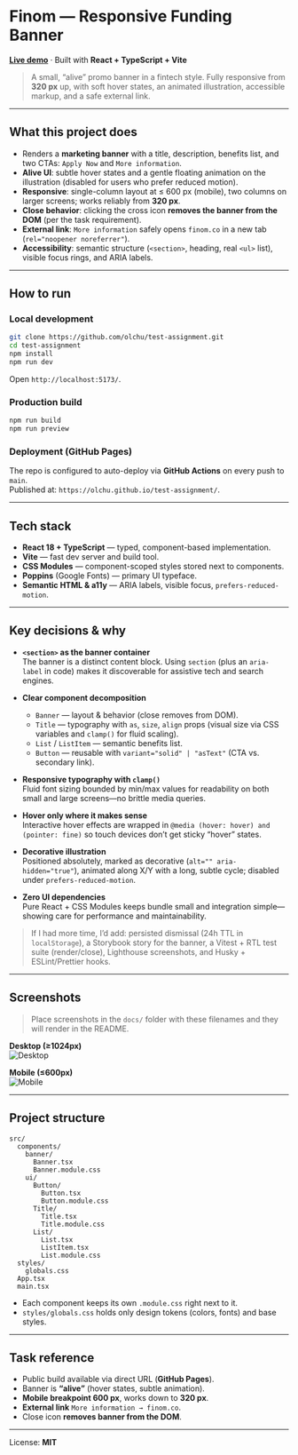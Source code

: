 # Finom — Responsive Funding Banner

[**Live demo**](https://olchu.github.io/test-assignment/) · Built with **React + TypeScript + Vite**

> A small, “alive” promo banner in a fintech style. Fully responsive from **320 px** up, with soft hover states, an animated illustration, accessible markup, and a safe external link.

---

## What this project does

- Renders a **marketing banner** with a title, description, benefits list, and two CTAs: `Apply Now` and `More information`.
- **Alive UI**: subtle hover states and a gentle floating animation on the illustration (disabled for users who prefer reduced motion).
- **Responsive**: single-column layout at ≤ 600 px (mobile), two columns on larger screens; works reliably from **320 px**.
- **Close behavior**: clicking the cross icon **removes the banner from the DOM** (per the task requirement).
- **External link**: `More information` safely opens `finom.co` in a new tab (`rel="noopener noreferrer"`).
- **Accessibility**: semantic structure (`<section>`, heading, real `<ul>` list), visible focus rings, and ARIA labels.

---

## How to run

### Local development
```bash
git clone https://github.com/olchu/test-assignment.git
cd test-assignment
npm install
npm run dev
```
Open `http://localhost:5173/`.

### Production build
```bash
npm run build
npm run preview
```

### Deployment (GitHub Pages)
The repo is configured to auto-deploy via **GitHub Actions** on every push to `main`.  
Published at: `https://olchu.github.io/test-assignment/`.

---

## Tech stack

- **React 18 + TypeScript** — typed, component-based implementation.
- **Vite** — fast dev server and build tool.
- **CSS Modules** — component-scoped styles stored next to components.
- **Poppins** (Google Fonts) — primary UI typeface.
- **Semantic HTML & a11y** — ARIA labels, visible focus, `prefers-reduced-motion`.

---

## Key decisions & why

- **`<section>` as the banner container**  
  The banner is a distinct content block. Using `section` (plus an `aria-label` in code) makes it discoverable for assistive tech and search engines.

- **Clear component decomposition**  
  - `Banner` — layout & behavior (close removes from DOM).  
  - `Title` — typography with `as`, `size`, `align` props (visual size via CSS variables and `clamp()` for fluid scaling).  
  - `List` / `ListItem` — semantic benefits list.  
  - `Button` — reusable with `variant="solid" | "asText"` (CTA vs. secondary link).

- **Responsive typography with `clamp()`**  
  Fluid font sizing bounded by min/max values for readability on both small and large screens—no brittle media queries.

- **Hover only where it makes sense**  
  Interactive hover effects are wrapped in `@media (hover: hover) and (pointer: fine)` so touch devices don’t get sticky “hover” states.

- **Decorative illustration**  
  Positioned absolutely, marked as decorative (`alt="" aria-hidden="true"`), animated along X/Y with a long, subtle cycle; disabled under `prefers-reduced-motion`.

- **Zero UI dependencies**  
  Pure React + CSS Modules keeps bundle small and integration simple—showing care for performance and maintainability.

> If I had more time, I’d add: persisted dismissal (24h TTL in `localStorage`), a Storybook story for the banner, a Vitest + RTL test suite (render/close), Lighthouse screenshots, and Husky + ESLint/Prettier hooks.

---

## Screenshots

> Place screenshots in the `docs/` folder with these filenames and they will render in the README.

**Desktop (≥1024px)**  
![Desktop](docs/screenshot-desktop.png)

**Mobile (≤600px)**  
![Mobile](docs/screenshot-mobile.png)

---

## Project structure

```
src/
  components/
    banner/
      Banner.tsx
      Banner.module.css
    ui/
      Button/
        Button.tsx
        Button.module.css
      Title/
        Title.tsx
        Title.module.css
      List/
        List.tsx
        ListItem.tsx
        List.module.css
  styles/
    globals.css
  App.tsx
  main.tsx
```

- Each component keeps its own `.module.css` right next to it.
- `styles/globals.css` holds only design tokens (colors, fonts) and base styles.

---

## Task reference

- Public build available via direct URL (**GitHub Pages**).
- Banner is **“alive”** (hover states, subtle animation).
- **Mobile breakpoint 600 px**, works down to **320 px**.
- **External link** `More information → finom.co`.
- Close icon **removes banner from the DOM**.

---

License: **MIT**

